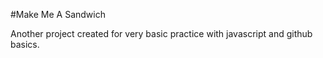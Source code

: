 #Make Me A Sandwich

Another project created for very basic practice with javascript and github basics.
